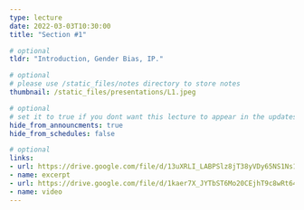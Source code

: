 ```yaml
---
type: lecture
date: 2022-03-03T10:30:00
title: "Section #1"

# optional
tldr: "Introduction, Gender Bias, IP."

# optional
# please use /static_files/notes directory to store notes
thumbnail: /static_files/presentations/L1.jpeg

# optional
# set it to true if you dont want this lecture to appear in the updates section
hide_from_announcments: true
hide_from_schedules: false

# optional
links:
- url: https://drive.google.com/file/d/13uXRLI_LABPSlz8jT38yVDy65NS1Ns1V/view?usp=sharing
- name: excerpt
- url: https://drive.google.com/file/d/1kaer7X_JYTbST6Mo20CEjhT9c8wRt647/view?usp=sharing
- name: video
---
```

<!-- Other additional contents using markdown
**Suggested Readings:**
- [Readings 1](https://google.com)
- [Readings 2](https://google.com) -->
